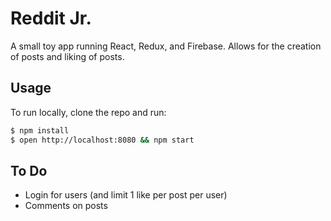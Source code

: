 Reddit Jr.
===

A small toy app running React, Redux, and Firebase.  Allows for the creation of posts and liking of posts.

Usage
---

To run locally, clone the repo and run:

```sh
$ npm install
$ open http://localhost:8080 && npm start
```

To Do
---

 - Login for users (and limit 1 like per post per user)
 - Comments on posts